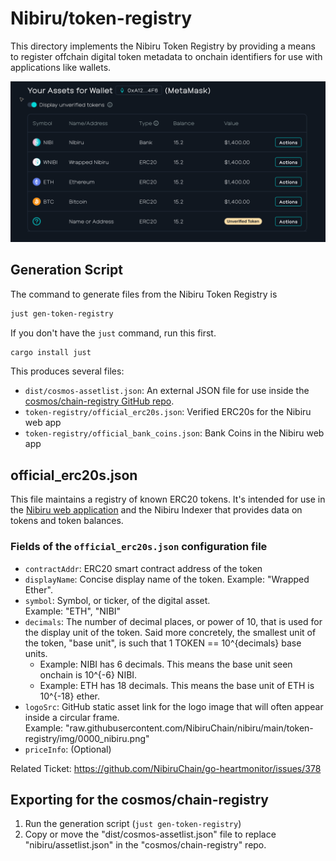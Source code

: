 # Nibiru/token-registry

This directory implements the Nibiru Token Registry by providing a means to
register offchain digital token metadata to onchain identifiers for use with
applications like wallets.

<img src="https://raw.githubusercontent.com/NibiruChain/nibiru/main/token-registry/nibiru-web-app.png">

## Generation Script

The command to generate files from the Nibiru Token Registry is
```bash
just gen-token-registry
```
   
If you don't have the `just` command, run this first.
```bash
cargo install just
```

This produces several files:
- `dist/cosmos-assetlist.json`: An external JSON file for use inside the
[cosmos/chain-registry GitHub repo](https://github.com/cosmos/chain-registry/tree/master/nibiru).
- `token-registry/official_erc20s.json`: Verified ERC20s for the Nibiru web app
- `token-registry/official_bank_coins.json`: Bank Coins in the Nibiru web app

## official_erc20s.json

This file maintains a registry of known ERC20 tokens. It's intended for use in the [Nibiru web
application](https://app.nibiru.fi) and the Nibiru Indexer that provides data on
tokens and token balances.

### Fields of the `official_erc20s.json` configuration file
- `contractAddr`: ERC20 smart contract address of the token
- `displayName`: Concise display name of the token. Example: "Wrapped Ether".
- `symbol`: Symbol, or ticker, of the digital asset.  
  Example: "ETH", "NIBI"
- `decimals`: The number of decimal places, or power of 10, that is used for the
  display unit of the token. Said more concretely, the smallest unit of
  the token, "base unit", is such that 1 TOKEN == 10^{decimals} base units.  
   - Example: NIBI has 6 decimals. This means the base unit seen onchain is 10^{-6} NIBI.
   - Example: ETH has 18 decimals. This means the base unit of ETH is 10^{-18} ether.
- `logoSrc`: GitHub static asset link for the logo image that will often appear
inside a circular frame.  
  Example: "raw.githubusercontent.com/NibiruChain/nibiru/main/token-registry/img/0000_nibiru.png"
- `priceInfo`: (Optional) 

Related Ticket: https://github.com/NibiruChain/go-heartmonitor/issues/378

## Exporting for the cosmos/chain-registry

1. Run the generation script (`just gen-token-registry`) 
2. Copy or move the "dist/cosmos-assetlist.json" file to replace
   "nibiru/assetlist.json" in the "cosmos/chain-registry" repo.
